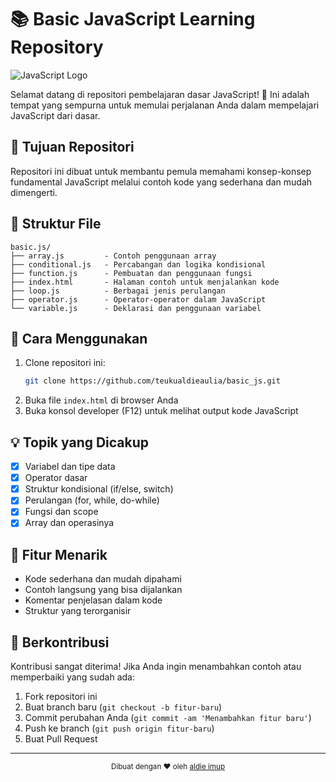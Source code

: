 # 📚 Basic JavaScript Learning Repository

![JavaScript Logo](https://img.shields.io/badge/JavaScript-F7DF1E?style=for-the-badge&logo=javascript&logoColor=black)

Selamat datang di repositori pembelajaran dasar JavaScript! 🎢 Ini adalah tempat yang sempurna untuk memulai perjalanan Anda dalam mempelajari JavaScript dari dasar.

## 🎯 Tujuan Repositori
Repositori ini dibuat untuk membantu pemula memahami konsep-konsep fundamental JavaScript melalui contoh kode yang sederhana dan mudah dimengerti.

## 📂 Struktur File
```plaintext
basic.js/
├── array.js         - Contoh penggunaan array
├── conditional.js   - Percabangan dan logika kondisional
├── function.js      - Pembuatan dan penggunaan fungsi
├── index.html       - Halaman contoh untuk menjalankan kode
├── loop.js          - Berbagai jenis perulangan
├── operator.js      - Operator-operator dalam JavaScript
└── variable.js      - Deklarasi dan penggunaan variabel
```

## 🚀 Cara Menggunakan
1. Clone repositori ini:
   ```bash
   git clone https://github.com/teukualdieaulia/basic_js.git
   ```
2. Buka file `index.html` di browser Anda
3. Buka konsol developer (F12) untuk melihat output kode JavaScript

## 💡 Topik yang Dicakup
- [x] Variabel dan tipe data
- [x] Operator dasar
- [x] Struktur kondisional (if/else, switch)
- [x] Perulangan (for, while, do-while)
- [x] Fungsi dan scope
- [x] Array dan operasinya

## 🌟 Fitur Menarik
- Kode sederhana dan mudah dipahami
- Contoh langsung yang bisa dijalankan
- Komentar penjelasan dalam kode
- Struktur yang terorganisir

## 🤝 Berkontribusi
Kontribusi sangat diterima! Jika Anda ingin menambahkan contoh atau memperbaiki yang sudah ada:
1. Fork repositori ini
2. Buat branch baru (`git checkout -b fitur-baru`)
3. Commit perubahan Anda (`git commit -am 'Menambahkan fitur baru'`)
4. Push ke branch (`git push origin fitur-baru`)
5. Buat Pull Request

---

<div align="center">
  <sub>Dibuat dengan ❤ oleh <a href="https://github.com/teukualdieaulia">aldie imup</a></sub>
</div>
